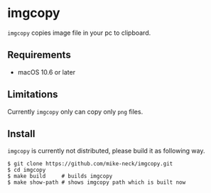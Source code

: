 imgcopy
===

`imgcopy` copies image file in your pc to clipboard.

Requirements
---

* macOS 10.6 or later

Limitations
---

Currently `imgcopy` only can copy only `png` files.

Install
---

`imgcopy` is currently not distributed, please build it as following way.

```shell session
$ git clone https://github.com/mike-neck/imgcopy.git
$ cd imgcopy
$ make build     # builds imgcopy
$ make show-path # shows imgcopy path which is built now
```
